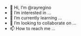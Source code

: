 - 👋 Hi, I’m @rayregino
- 👀 I’m interested in ...
- 🌱 I’m currently learning ...
- 💞️ I’m looking to collaborate on ...
- 📫 How to reach me ...

<!---
rayregino/rayregino is a ✨ special ✨ repository because its `README.md` (this file) appears on your GitHub profile.
You can click the Preview link to take a look at your changes.
--->
